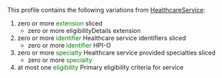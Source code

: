 This profile contains the following variations from [HealthcareService](http://hl7.org/fhir/STU3/HealthcareService):

1. zero or more <span style='color:green'> extension </span>  sliced
   * zero or more eligibilityDetails extension
1. zero or more <span style='color:green'> identifier </span> Healthcare service identifiers sliced
   * zero or more <span style='color:green'> identifier </span> HPI-O
1. zero or more <span style='color:green'> specialty </span> Healthcare service provided specialties sliced
   * zero or more <span style='color:green'> specialty </span> 
1. at most one <span style='color:green'> eligibility </span> Primary eligibility criteria for service